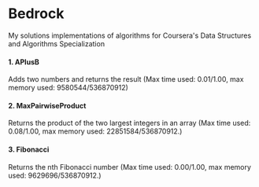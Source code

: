 # Bedrock
My solutions implementations of algorithms for Coursera's Data Structures and Algorithms Specialization

#### 1. APlusB 
Adds two numbers and returns the result (Max time used: 0.01/1.00, max memory used: 9580544/536870912)

#### 2. MaxPairwiseProduct 
Returns the product of the two largest integers in an array (Max time used: 0.08/1.00, max memory used: 22851584/536870912.)

#### 3. Fibonacci
Returns the nth Fibonacci number (Max time used: 0.00/1.00, max memory used: 9629696/536870912.)
